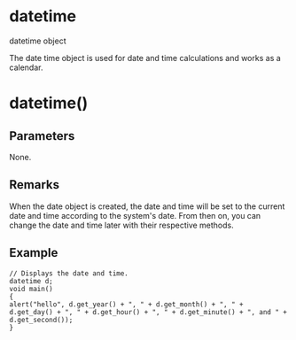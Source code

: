 # datetime

datetime object

  


The date time object is used for date and time calculations and works as a calendar.

# datetime()

## Parameters

None.

## Remarks

When the date object is created, the date and time will be set to the current date and time according to the system's date. From then on, you can change the date and time later with their respective methods.

## Example
    
    
    // Displays the date and time.
    datetime d;
    void main()
    {
    alert("hello", d.get_year() + ", " + d.get_month() + ", " + d.get_day() + ", " + d.get_hour() + ", " + d.get_minute() + ", and " + d.get_second());
    }
    
